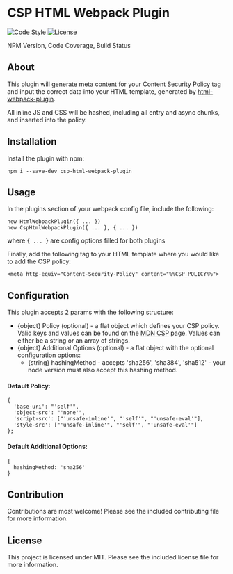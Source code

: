 # CSP HTML Webpack Plugin

[![Code Style](https://img.shields.io/badge/code%20style-prettier-brightgreen.svg)](#)
[![License](https://img.shields.io/badge/license-MIT-blue.svg)](#)

NPM Version, Code Coverage, Build Status

## About

This plugin will generate meta content for your Content Security Policy tag and input the correct data into your HTML template, generated by [html-webpack-plugin](https://github.com/jantimon/html-webpack-plugin/).

All inline JS and CSS will be hashed, including all entry and async chunks, and inserted into the policy.


## Installation

Install the plugin with npm:
```
npm i --save-dev csp-html-webpack-plugin
```

## Usage

In the plugins section of your webpack config file, include the following:

```
new HtmlWebpackPlugin({ ... })
new CspHtmlWebpackPlugin({ ... }, { ... })
```

where `{ ... }` are config options filled for both plugins

Finally, add the following tag to your HTML template where you would like to add the CSP policy:
```
<meta http-equiv="Content-Security-Policy" content="%%CSP_POLICY%%">
```

## Configuration

This plugin accepts 2 params with the following structure:
* {object} Policy (optional) - a flat object which defines your CSP policy. Valid keys and values can be found on the [MDN CSP](https://developer.mozilla.org/en-US/docs/Web/HTTP/Headers/Content-Security-Policy) page. Values can either be a string or an array of strings.
* {object} Additional Options (optional) - a flat object with the optional configuration options:
  * {string} hashingMethod - accepts 'sha256', 'sha384', 'sha512' - your node version must also accept this hashing method.

#### Default Policy:

```
{
  'base-uri': "'self'",
  'object-src': "'none'",
  'script-src': ["'unsafe-inline'", "'self'", "'unsafe-eval'"],
  'style-src': ["'unsafe-inline'", "'self'", "'unsafe-eval'"]
};
```

#### Default Additional Options:

```
{
  hashingMethod: 'sha256'
}
```

## Contribution

Contributions are most welcome! Please see the included contributing file for more information.

## License

This project is licensed under MIT. Please see the included license file for more information.
